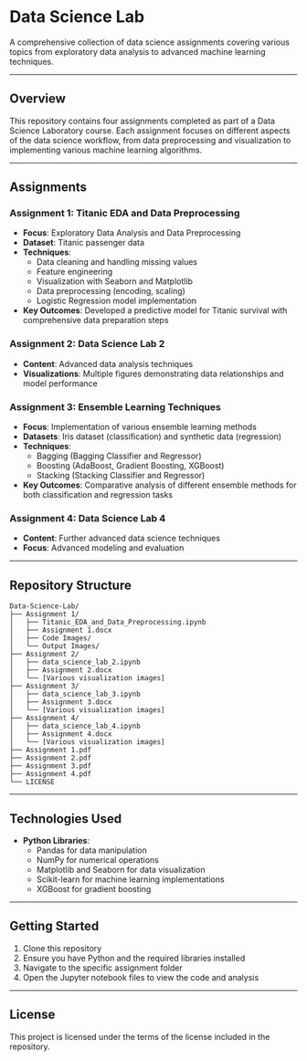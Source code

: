 # Data Science Lab

A comprehensive collection of data science assignments covering various topics from exploratory data analysis to advanced machine learning techniques.

---

## Overview

This repository contains four assignments completed as part of a Data Science Laboratory course. Each assignment focuses on different aspects of the data science workflow, from data preprocessing and visualization to implementing various machine learning algorithms.

---

## Assignments

### Assignment 1: Titanic EDA and Data Preprocessing

- **Focus**: Exploratory Data Analysis and Data Preprocessing
- **Dataset**: Titanic passenger data
- **Techniques**:
  - Data cleaning and handling missing values
  - Feature engineering
  - Visualization with Seaborn and Matplotlib
  - Data preprocessing (encoding, scaling)
  - Logistic Regression model implementation
- **Key Outcomes**: Developed a predictive model for Titanic survival with comprehensive data preparation steps

### Assignment 2: Data Science Lab 2

- **Content**: Advanced data analysis techniques
- **Visualizations**: Multiple figures demonstrating data relationships and model performance

### Assignment 3: Ensemble Learning Techniques

- **Focus**: Implementation of various ensemble learning methods
- **Datasets**: Iris dataset (classification) and synthetic data (regression)
- **Techniques**:
  - Bagging (Bagging Classifier and Regressor)
  - Boosting (AdaBoost, Gradient Boosting, XGBoost)
  - Stacking (Stacking Classifier and Regressor)
- **Key Outcomes**: Comparative analysis of different ensemble methods for both classification and regression tasks

### Assignment 4: Data Science Lab 4

- **Content**: Further advanced data science techniques
- **Focus**: Advanced modeling and evaluation

---

## Repository Structure

```
Data-Science-Lab/
├── Assignment 1/
│   ├── Titanic_EDA_and_Data_Preprocessing.ipynb
│   ├── Assignment 1.docx
│   ├── Code Images/
│   └── Output Images/
├── Assignment 2/
│   ├── data_science_lab_2.ipynb
│   ├── Assignment 2.docx
│   └── [Various visualization images]
├── Assignment 3/
│   ├── data_science_lab_3.ipynb
│   ├── Assignment 3.docx
│   └── [Various visualization images]
├── Assignment 4/
│   ├── data_science_lab_4.ipynb
│   ├── Assignment 4.docx
│   └── [Various visualization images]
├── Assignment 1.pdf
├── Assignment 2.pdf
├── Assignment 3.pdf
├── Assignment 4.pdf
└── LICENSE
```

---

## Technologies Used

- **Python Libraries**:
  - Pandas for data manipulation
  - NumPy for numerical operations
  - Matplotlib and Seaborn for data visualization
  - Scikit-learn for machine learning implementations
  - XGBoost for gradient boosting

---

## Getting Started

1. Clone this repository
2. Ensure you have Python and the required libraries installed
3. Navigate to the specific assignment folder
4. Open the Jupyter notebook files to view the code and analysis

---

## License

This project is licensed under the terms of the license included in the repository.